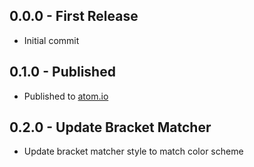 ## 0.0.0 - First Release
* Initial commit

## 0.1.0 - Published
* Published to [atom.io](https://atom.io/packages)

## 0.2.0 - Update Bracket Matcher
* Update bracket matcher style to match color scheme
